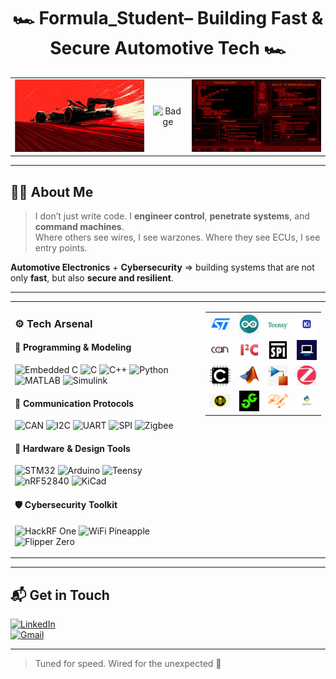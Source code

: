 <h1 align="center">🏎 Formula_Student– Building Fast & Secure Automotive Tech 🏎</h1>

<!-- Banner Row -->
<table align="center">
  <tr>
    <td align="center">
      <img src="images/f1.jpg" alt="F1 Car" width="500"/>
    </td>
    <td align="center" style="vertical-align: middle;">
      <img src="https://img.shields.io/badge/-talented%20adverb%20will%20rise-FF0000?style=for-the-badge&logo=rocket&logoColor=white" alt="Badge"/>
    </td>
    <td align="center">
      <img src="images/code.jpg" alt="Code Console" width="500"/>
    </td>
  </tr>
</table>

---

## 👨‍💻 About Me  

> I don’t just write code. I **engineer control**, **penetrate systems**, and **command machines**.  
> Where others see wires, I see warzones. Where they see ECUs, I see entry points.  

 **Automotive Electronics** + **Cybersecurity** => building systems that are not only **fast**, but also **secure and resilient**.

---

<!-- Arsenal + Grid -->
<table align="center" width="100%">
  <tr>
    <!-- Tech Arsenal Column (wider) -->
<td width="420" valign="top" style="padding-right: 20px;">

### ⚙️ Tech Arsenal

#### 🧠 Programming & Modeling  
![Embedded C](https://img.shields.io/badge/-Embedded%20C-333333?style=flat&logo=c) ![C](https://img.shields.io/badge/-C-333333?style=flat&logo=c) ![C++](https://img.shields.io/badge/-C++-333333?style=flat&logo=c%2B%2B) ![Python](https://img.shields.io/badge/-Python-333333?style=flat&logo=python) ![MATLAB](https://img.shields.io/badge/-MATLAB-333333?style=flat&logo=mathworks) ![Simulink](https://img.shields.io/badge/-Simulink-333333?style=flat&logo=mathworks)

#### 📡 Communication Protocols  
![CAN](https://img.shields.io/badge/-CAN%20Bus-333333?style=flat&logo=ican) ![I2C](https://img.shields.io/badge/-I2C-333333?style=flat&logo=climate_tech) ![UART](https://img.shields.io/badge/-UART-333333?style=flat&logo=serial) ![SPI](https://img.shields.io/badge/-SPI-333333?style=flat&logo=usb) ![Zigbee](https://img.shields.io/badge/-Zigbee-333333?style=flat&logo=zigbee)

#### 🧰 Hardware & Design Tools  
![STM32](https://img.shields.io/badge/-STM32-333333?style=flat&logo=stmicroelectronics) ![Arduino](https://img.shields.io/badge/-Arduino-333333?style=flat&logo=arduino) ![Teensy](https://img.shields.io/badge/-Teensy-333333?style=flat&logo=teensy) ![nRF52840](https://img.shields.io/badge/-nRF52840-333333?style=flat&logo=nordic-semiconductor) ![KiCad](https://img.shields.io/badge/-KiCad-333333?style=flat&logo=kicad)

#### 🛡 Cybersecurity Toolkit  
![HackRF One](https://img.shields.io/badge/-HackRF%20One-333333?style=flat&logo=hackrf) ![WiFi Pineapple](https://img.shields.io/badge/-WiFi%20Pineapple-333333?style=flat&logo=wifi-pineapple) ![Flipper Zero](https://img.shields.io/badge/-Flipper%20Zero-333333?style=flat&logo=flipperzero)

</td>

<!-- Grid Column -->
<td style="width: 40%; vertical-align: top; padding-left: 10px;">

<table align="center">
  <tr>
    <td><img src="images/stm32.png" width="60"/></td>
    <td><img src="images/arduino.png" width="60"/></td>
    <td><img src="images/teensy.png" width="60"/></td>
    <td><img src="images/kicad.png" width="60"/></td>
  </tr>
  <tr>
    <td><img src="images/can.png" width="60"/></td>
    <td><img src="images/i2c.jpg" width="60"/></td>
    <td><img src="images/spi.png" width="60"/></td>
    <td><img src="images/uart.png" width="60"/></td>
  </tr>
  <tr>
    <td><img src="images/embc.png" width="60"/></td>
    <td><img src="images/Matlab.png" width="60"/></td>
    <td><img src="images/simulink.jpg" width="60"/></td>
    <td><img src="images/zigbee.png" width="60"/></td>
  </tr>
  <tr>
    <td><img src="images/pineapple.png" width="60"/></td>
    <td><img src="images/hackrf.png" width="60"/></td>
    <td><img src="images/flipper.png" width="60"/></td>
    <td><img src="images/python.png" width="60"/></td>
  </tr>
</table>

</td>
  </tr>
</table>

---

## 📬 Get in Touch

[![LinkedIn](https://img.shields.io/badge/LinkedIn-Connect-blue?logo=linkedin)](https://www.linkedin.com/in/pratham-sharma-184160255/)  
[![Gmail](https://img.shields.io/badge/Gmail-ps.pratham04%40gmail.com-red?logo=gmail&logoColor=white)](mailto:ps.pratham04@gmail.com)

---

> Tuned for speed. Wired for the unexpected 🏁
